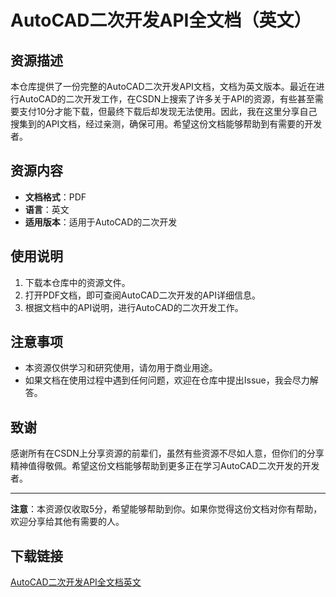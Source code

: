 # AutoCAD二次开发API全文档（英文）

## 资源描述

本仓库提供了一份完整的AutoCAD二次开发API文档，文档为英文版本。最近在进行AutoCAD的二次开发工作，在CSDN上搜索了许多关于API的资源，有些甚至需要支付10分才能下载，但最终下载后却发现无法使用。因此，我在这里分享自己搜集到的API文档，经过亲测，确保可用。希望这份文档能够帮助到有需要的开发者。

## 资源内容

- **文档格式**：PDF
- **语言**：英文
- **适用版本**：适用于AutoCAD的二次开发

## 使用说明

1. 下载本仓库中的资源文件。
2. 打开PDF文档，即可查阅AutoCAD二次开发的API详细信息。
3. 根据文档中的API说明，进行AutoCAD的二次开发工作。

## 注意事项

- 本资源仅供学习和研究使用，请勿用于商业用途。
- 如果文档在使用过程中遇到任何问题，欢迎在仓库中提出Issue，我会尽力解答。

## 致谢

感谢所有在CSDN上分享资源的前辈们，虽然有些资源不尽如人意，但你们的分享精神值得敬佩。希望这份文档能够帮助到更多正在学习AutoCAD二次开发的开发者。

---

**注意**：本资源仅收取5分，希望能够帮助到你。如果你觉得这份文档对你有帮助，欢迎分享给其他有需要的人。

## 下载链接

[AutoCAD二次开发API全文档英文](https://pan.quark.cn/s/0eb23a2f046e)